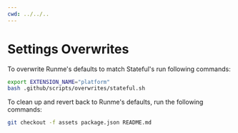```yaml
---
cwd: ../../..
---
```


# Settings Overwrites

To overwrite Runme's defaults to match Stateful's run following commands:

```sh {"id":"01J1N29F9C3BCHS56FWF55DA0E","name":"overwrite-stateful"}
export EXTENSION_NAME="platform"
bash .github/scripts/overwrites/stateful.sh
```

To clean up and revert back to Runme's defaults, run the following commands:

```sh {"id":"01J1N2CE95P9D3ZQZNDQGMVFGX","name":"overwrite-reset"}
git checkout -f assets package.json README.md
```
